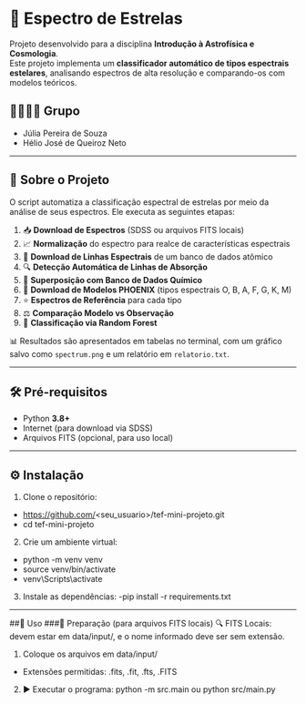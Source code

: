 # 🌌 Espectro de Estrelas

Projeto desenvolvido para a disciplina **Introdução à Astrofísica e Cosmologia**.  
Este projeto implementa um **classificador automático de tipos espectrais estelares**, analisando espectros de alta resolução e comparando-os com modelos teóricos.

## 👨‍👩‍👧‍👦 Grupo
- Júlia Pereira de Souza  
- Hélio José de Queiroz Neto  

---

## 🔭 Sobre o Projeto

O script automatiza a classificação espectral de estrelas por meio da análise de seus espectros. Ele executa as seguintes etapas:

1. 📥 **Download de Espectros** (SDSS ou arquivos FITS locais)  
2. 📈 **Normalização** do espectro para realce de características espectrais  
3. 💾 **Download de Linhas Espectrais** de um banco de dados atômico  
4. 🔍 **Detecção Automática de Linhas de Absorção**  
5. 🧬 **Superposição com Banco de Dados Químico**  
6. 🌠 **Download de Modelos PHOENIX** (tipos espectrais O, B, A, F, G, K, M)  
7. ⭐ **Espectros de Referência** para cada tipo  
8. ⚖️ **Comparação Modelo vs Observação**  
9. 🤖 **Classificação via Random Forest**  

📊 Resultados são apresentados em tabelas no terminal, com um gráfico salvo como `spectrum.png` e um relatório em `relatorio.txt`.

---
## 🛠️ Pré-requisitos

- Python **3.8+**  
- Internet (para download via SDSS)  
- Arquivos FITS (opcional, para uso local)

---

## ⚙️ Instalação

1. Clone o repositório:
- https://github.com/<seu_usuario>/tef-mini-projeto.git
- cd tef-mini-projeto
2. Crie um ambiente virtual:
- python -m venv venv
- source venv/bin/activate        
- venv\Scripts\activate 
3. Instale as dependências:
-pip install -r requirements.txt

---
##🚀 Uso
###🔧 Preparação (para arquivos FITS locais)
🔍 FITS Locais: devem estar em data/input/, e o nome informado deve ser sem extensão.
1. Coloque os arquivos em data/input/
- Extensões permitidas: .fits, .fit, .fts, .FITS
2. ▶️ Executar o programa:
python -m src.main ou python src/main.py





